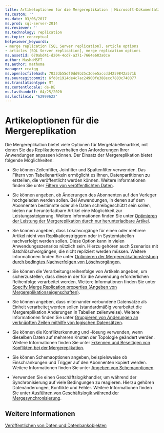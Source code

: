 ```yaml
---
title: Artikeloptionen für die Mergereplikation | Microsoft-Dokumentation
ms.custom: ''
ms.date: 03/06/2017
ms.prod: sql-server-2014
ms.reviewer: ''
ms.technology: replication
ms.topic: conceptual
helpviewer_keywords:
- merge replication [SQL Server replication], article options
- articles [SQL Server replication], merge replication options
ms.assetid: 670abd41-d204-4cd7-a371-7664e603a0ce
author: MashaMSFT
ms.author: mathoma
manager: craigg
ms.openlocfilehash: 7033db55df0dd9b25c3dee5accdd4259842a571b
ms.sourcegitcommit: 6fd8c1914de4c7ac24900fe388ecc7883c740077
ms.translationtype: MT
ms.contentlocale: de-DE
ms.lasthandoff: 04/25/2020
ms.locfileid: "62999622"
---
```

# <a name="article-options-for-merge-replication"></a>Artikeloptionen für die Mergereplikation
  Die Mergereplikation bietet viele Optionen für Mergetabellenartikel, mit denen Sie das Replikationsverhalten den Anforderungen Ihrer Anwendungen anpassen können. Der Einsatz der Mergereplikation bietet folgende Möglichkeiten:  
  
-   Sie können Zeilenfilter, Joinfilter und Spaltenfilter verwenden. Das Filtern von Tabellenartikeln ermöglicht es Ihnen, Datenpartitionen zu erstellen, die veröffentlicht werden können. Weitere Informationen finden Sie unter [Filtern von veröffentlichten Daten](../publish/filter-published-data.md).  
  
-   Sie können angeben, ob Änderungen des Abonnenten auf den Verleger hochgeladen werden sollen. Bei Anwendungen, in denen auf dem Abonnenten bestimmte oder alle Daten schreibgeschützt sein sollen, bieten nur herunterladbare Artikel eine Möglichkeit zur Leistungssteigerung. Weitere Informationen finden Sie unter [Optimieren der Leistung der Mergereplikation durch nur herunterladbare Artikel](optimize-merge-replication-performance-with-download-only-articles.md).  
  
-   Sie können angeben, dass Löschvorgänge für einen oder mehrere Artikel nicht von Replikationstriggern oder in Systemtabellen nachverfolgt werden sollen. Diese Option kann in vielen Anwendungsszenarios nützlich sein. Hierzu gehören auch Szenarios mit Batchlöschvorgängen, die nicht repliziert werden müssen. Weitere Informationen finden Sie unter [Optimieren der Mergereplikationsleistung durch bedingtes Nachverfolgen von Löschvorgängen](optimize-merge-replication-performance-with-conditional-delete-tracking.md).  
  
-   Sie können die Verarbeitungsreihenfolge von Artikeln angeben, um sicherzustellen, dass diese in der für die Anwendung erforderlichen Reihenfolge verarbeitet werden. Weitere Informationen finden Sie unter [Specify Merge Replication properties (Angeben von Mergereplikationseigenschaften)](../publish/specify-merge-replication-properties.md).  
  
-   Sie können angeben, dass miteinander verbundene Datensätze als Einheit verarbeitet werden sollen (standardmäßig verarbeitet die Mergereplikation Änderungen in Tabellen zeilenweise). Weitere Informationen finden Sie unter [Gruppieren von Änderungen an verknüpften Zeilen mithilfe von logischen Datensätzen](group-changes-to-related-rows-with-logical-records.md).  
  
-   Sie können die Konflikterkennung und -lösung verwenden, wenn dieselben Daten auf mehreren Knoten der Topologie geändert werden. Weitere Informationen finden Sie unter [Erkennen und Beseitigen von Konflikten bei der Mergereplikation](advanced-merge-replication-conflict-detection-and-resolution.md).  
  
-   Sie können Schemaoptionen angeben, beispielsweise ob Einschränkungen und Trigger auf den Abonnenten kopiert werden. Weitere Informationen finden Sie unter [Angeben von Schemaoptionen](../publish/specify-schema-options.md).  
  
-   Verwenden Sie einen Geschäftslogikhandler, um während der Synchronisierung auf viele Bedingungen zu reagieren. Hierzu gehören Datenänderungen, Konflikte und Fehler. Weitere Informationen finden Sie unter [Ausführen von Geschäftslogik während der Mergesynchronisierung](execute-business-logic-during-merge-synchronization.md).  
  
## <a name="see-also"></a>Weitere Informationen  
 [Veröffentlichen von Daten und Datenbankobjekten](../publish/publish-data-and-database-objects.md)  
  
  
